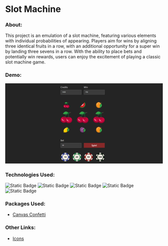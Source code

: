 # Slot Machine

### About:
This project is an emulation of a slot machine, featuring various elements with individual probabilities of appearing. Players aim for wins by aligning three identical fruits in a row, with an additional opportunity for a super win by landing three sevens in a row. With the ability to place bets and potentially win rewards, users can enjoy the excitement of playing a classic slot machine game.

### Demo:
<a href="https://klementina1809.github.io/slotMachine/">
<img src="public/img/preview.png" alt="preview" />
</a>

### Technologies Used:
![Static Badge](https://img.shields.io/badge/React-ffffff?style=social&logo=React)
![Static Badge](https://img.shields.io/badge/HTML5-ffffff?style=social&logo=HTML5)
![Static Badge](https://img.shields.io/badge/CSS3-ffffff?style=social&logo=CSS3)
![Static Badge](https://img.shields.io/badge/JavaScript-ffffff?style=social&logo=JavaScript)
![Static Badge](https://img.shields.io/badge/npm-ffffff?style=social&logo=npm)


### Packages Used:
- [Canvas Confetti](https://www.npmjs.com/package/canvas-confetti)


### Other Links:

- [Icons](https://www.flaticon.com/search?word=slot)




